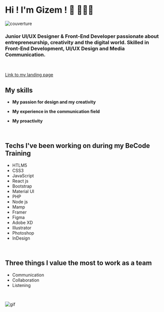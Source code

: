 
# **Hi ! I'm Gizem !** 👋 👩🏻‍💻
![couverture](https://github.com/GizemOnur/GizemOnur/blob/main/bannière.png)

### Junior UI/UX Designer & Front-End Developer passionate about entrepreneurship, creativity and the digital world. Skilled in Front-End Development, UI/UX Design and Media Communication.

<br>

[Link to my landing page](https://GizemOnur.github.io/GizemOnur)

## **My skills**
- **My passion for design and my creativity**

- **My experience in the communication field**

- **My proactivity**

<br>

 ## **Techs I've been working on during my BeCode Training**

- HTLM5 
- CSS3
- JavaScript
- React js
- Bootstrap
- Material UI
- PHP
- Node js
- Mamp
- Framer
- Figma
- Adobe XD
- Illustrator
- Photoshop
- InDesign

<br>


## **Three things I value the most to work as a team**

- Communication
- Collaboration
- Listening


<br>

![gif](https://c.tenor.com/U-vTBdF6z28AAAAd/cat-shaking.gif) 
